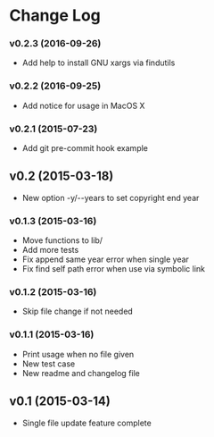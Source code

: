 # Change Log


### v0.2.3 (2016-09-26)

 - Add help to install GNU xargs via findutils


### v0.2.2 (2016-09-25)

 - Add notice for usage in MacOS X


### v0.2.1 (2015-07-23)

 - Add git pre-commit hook example


## v0.2 (2015-03-18)

 - New option -y/--years to set copyright end year


### v0.1.3 (2015-03-16)

 - Move functions to lib/
 - Add more tests
 - Fix append same year error when single year
 - Fix find self path error when use via symbolic link


### v0.1.2 (2015-03-16)

 - Skip file change if not needed


### v0.1.1 (2015-03-16)

 - Print usage when no file given
 - New test case
 - New readme and changelog file


## v0.1 (2015-03-14)

 - Single file update feature complete
